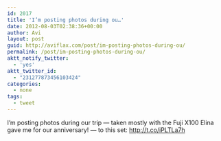 ```yaml
---
id: 2017
title: 'I’m posting photos during ou…'
date: 2012-08-03T02:38:36+00:00
author: Avi
layout: post
guid: http://aviflax.com/post/im-posting-photos-during-ou/
permalink: /post/im-posting-photos-during-ou/
aktt_notify_twitter:
  - 'yes'
aktt_twitter_id:
  - "231277873456103424"
categories:
  - none
tags:
  - tweet
---
```

I’m posting photos during our trip — taken mostly with the Fuji X100 Elina gave me for our anniversary! — to this set: <a href="http://t.co/iPLTLa7h" rel="nofollow">http://t.co/iPLTLa7h</a>